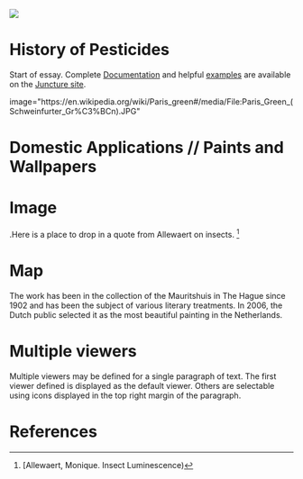 <a href="https://juncture-digital.org"><img src="https://juncture-digital.org/images/ve-button.png"></a>

<param ve-config 
       title="Paris Greens and London Purples"
       author="M Kuhn"
       banner="https://upload.wikimedia.org/wikipedia/commons/c/c6/Paris_Green_%28Schweinfurter_Gr%C3%BCn%29.JPG" 
       layout="vertical">

<!-- Entities discussed throughout the essay are typically defined before the essay text and
     are thus available in all text.  Entity identifiers (QIDs) can be found in either
     Wikipedia or Wikidata (https://www.wikidata.org)> -->
<param title= eid="Q339657"> <!-- Paris Green -->
<param title= eid="Q41264"> <!-- Johannes Vermeer -->
<param title= eid="Q221092"> <!-- Mauritshuis -->
<param title= eid="Q36600"> <!-- The Hague -->

# History of Pesticides

Start of essay.  Complete [Documentation](https://juncture-digital.org/docs) and helpful [examples](https://juncture-digital.org/examples) are available on the [Juncture site](https://juncture-digital.org).
<param ve-image 
       manifest="https://en.wikipedia.org/wiki/Paris_green#/media/File:Paris_Green_(Schweinfurter_Gr%C3%BCn).JPG">
       image="https://en.wikipedia.org/wiki/Paris_green#/media/File:Paris_Green_(Schweinfurter_Gr%C3%BCn).JPG"

# Domestic Applications // Paints and Wallpapers

# Image

.Here is a place to drop in a quote from Allewaert on insects. [^1]
<param ve-image 
       label="Girl with a Pearl Earring" 
       description="painting by Johannes Vermeer" 
       license="public domain" 
       url="https://upload.wikimedia.org/wikipedia/commons/0/0f/1665_Girl_with_a_Pearl_Earring.jpg">

# Map

The work has been in the collection of the Mauritshuis in The Hague since 1902 and has been the subject of various literary treatments. In 2006, the Dutch public selected it as the most beautiful painting in the Netherlands.
<param ve-map center="Q36600" zoom="11" prefer-geojson>

# Multiple viewers

Multiple viewers may be defined for a single paragraph of text.  The first viewer defined is displayed as the default viewer.  Others are selectable using icons displayed in the top right margin of the paragraph.
<param ve-image 
       manifest="https://iiif.juncture-digital.org/manifest/6dd738aed85597cac540ad31dd5818e86ef7f2918c7b43a9eb3123d5538e6e4c">
<param ve-map center="Q36600" zoom="11">

# References

[^1]: [Allewaert, Monique. Insect Luminescence)
